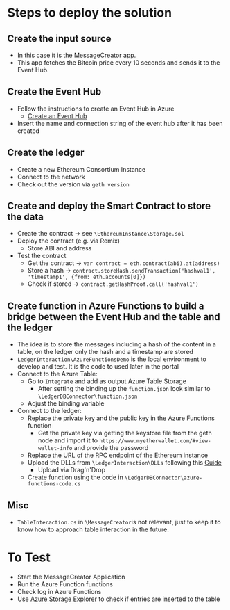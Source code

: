 # Steps to deploy the solution

## Create the input source
*   In this case it is the MessageCreator app.
*   This app fetches the Bitcoin price every 10 seconds and sends it to the Event Hub.


## Create the Event Hub
*   Follow the instructions to create an Event Hub in Azure
    *   [Create an Event Hub](https://docs.microsoft.com/en-us/azure/event-hubs/event-hubs-create)
*   Insert the name and connection string of the event hub after it has been created


## Create the ledger
*   Create a new Ethereum Consortium Instance
*   Connect to the network
*   Check out the version via `geth version`


## Create and deploy the Smart Contract to store the data
*   Create the contract -> see `\EthereumInstance\Storage.sol`
*   Deploy the contract (e.g. via Remix)
    *   Store ABI and address
*   Test the contract
    *   Get the contract -> `var contract = eth.contract(abi).at(address)`
    *   Store a hash -> `contract.storeHash.sendTransaction('hashval1', 'timestamp1', {from: eth.accounts[0]})`
    *   Check if stored -> `contract.getHashProof.call('hashval1')`


## Create function in Azure Functions to build a bridge between the Event Hub and the table and the ledger
*   The idea is to store the messages including a hash of the content in a table, on the ledger only the hash and a timestamp are stored
*   `LedgerInteraction\AzureFunctionsDemo` is the local environment to develop and test. It is the code to used later in the portal
*   Connect to the Azure Table:
    *   Go to `Integrate` and add as output Azure Table Storage
        *   After setting the binding up the `function.json` look similar to `\LedgerDBConnector\function.json`
    *   Adjust the binding variable
*   Connect to the ledger:
    *   Replace the private key and the public key in the Azure Functions function
        *   Get the private key via getting the keystore file from the geth node and import it to `https://www.myetherwallet.com/#view-wallet-info` and provide the password
    *   Replace the URL of the RPC endpoint of the Ethereum instance
    *   Upload the DLLs from `\LedgerInteraction\DLLs` following this [Guide](https://blogs.msdn.microsoft.com/benjaminperkins/2017/04/13/how-to-add-assembly-references-to-an-azure-function-app/)
        *   Upload via Drag'n'Drop
    *   Create function using the code in `\LedgerDBConnector\azure-functions-code.cs`


## Misc
*   `TableInteraction.cs` in `\MessageCreator`is not relevant, just to keep it to know how to approach table interaction in the future.


# To Test
*   Start the MessageCreator Application
*   Run the Azure Function functions
*   Check log in Azure Functions
*   Use [Azure Storage Explorer](https://azure.microsoft.com/en-us/features/storage-explorer/) to check if entries are inserted to the table